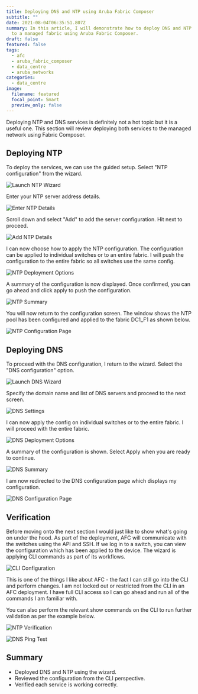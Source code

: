 ```yaml
---
title: Deploying DNS and NTP using Aruba Fabric Composer
subtitle: ""
date: 2021-08-04T06:35:51.807Z
summary: In this article, I will demonstrate how to deploy DNS and NTP services
  to a managed fabric using Aruba Fabric Composer.
draft: false
featured: false
tags:
  - afc
  - aruba_fabric_composer
  - data_centre
  - aruba_networks
categories:
  - data_centre
image:
  filename: featured
  focal_point: Smart
  preview_only: false
---
```

<!-- Google Tag Manager -->

<script>(function(w,d,s,l,i){w[l]=w[l]||[];w[l].push({'gtm.start':
new Date().getTime(),event:'gtm.js'});var f=d.getElementsByTagName(s)[0],
j=d.createElement(s),dl=l!='dataLayer'?'&l='+l:'';j.async=true;j.src=
'https://www.googletagmanager.com/gtm.js?id='+i+dl;f.parentNode.insertBefore(j,f);
})(window,document,'script','dataLayer','GTM-NWHJDNP');</script>

<!-- End Google Tag Manager -->

Deploying NTP and DNS services is definitely not a hot topic but it is a useful one. This section will review deploying both services to the managed network using Fabric Composer. 

## Deploying NTP

To deploy the services, we can use the guided setup. Select "NTP configuration" from the wizard.

![](screenshot-2021-07-08-at-11.52.46.png "Launch NTP Wizard")

Enter your NTP server address details.

![](screenshot-2021-07-08-at-11.54.05.png "Enter NTP Details")

Scroll down and select "Add" to add the server configuration. Hit next to proceed.

![](screenshot-at-jul-08-11-54-35.png "Add NTP Details")

I can now choose how to apply the NTP configuration. The configuration can be applied to individual switches or to an entire fabric. I will push the configuration to the entire fabric so all switches use the same config.

![](screenshot-2021-07-08-at-11.55.38.png "NTP Deployment Options")

A summary of the configuration is now displayed. Once confirmed, you can go ahead and click apply to push the configuration.

![](screenshot-2021-07-08-at-11.55.48.png "NTP Summary")

You will now return to the configuration screen. The window shows the NTP pool has been configured and applied to the fabric DC1_F1 as shown below.

![](screenshot-2021-07-08-at-11.56.19.png "NTP Configuration Page")

## Deploying DNS

To proceed with the DNS configuration, I return to the wizard. Select the "DNS configuration" option.

![](screenshot-2021-07-08-at-11.56.31.png "Launch DNS Wizard")

Specify the domain name and list of DNS servers and proceed to the next screen. 

![](screenshot-2021-07-08-at-11.58.11.png "DNS Settings")

I can now apply the config on individual switches or to the entire fabric. I will proceed with the entire fabric.

![](screenshot-2021-07-08-at-11.58.21.png "DNS Deployment Options")

A summary of the configuration is shown. Select Apply when you are ready to continue.

![](screenshot-2021-07-08-at-11.58.39.png "DNS Summary")

I am now redirected to the DNS configuration page which displays my configuration.

![](screenshot-2021-07-08-at-11.58.50.png "DNS Configuration Page")

## Verification

Before moving onto the next section I would just like to show what's going on under the hood. As part of the deployment, AFC will communicate with the switches using the API and SSH. If we log in to a switch, you can view the configuration which has been applied to the device. The wizard is applying CLI commands as part of its workflows. 

![](screenshot-2021-07-08-at-12.21.55.png "CLI Configuration")

This is one of the things I like about AFC -  the fact I can still go into the CLI and perform changes. I am not locked out or restricted from the CLI in an AFC deployment. I have full CLI access so I can go ahead and run all of the commands I am familiar with. 

You can also perform the relevant show commands on the CLI to run further validation as per the example below.

![](screenshot-2021-07-08-at-21.58.42.png "NTP Verification")

![](screenshot-2021-07-08-at-21.59.25.png "DNS Ping Test")

## Summary

* Deployed DNS and NTP using the wizard.
* Reviewed the configuration from the CLI perspective.
* Verified each service is working correctly.